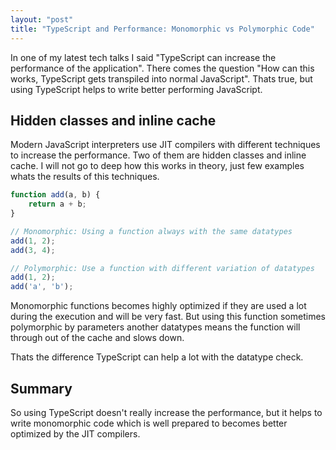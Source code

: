 ```yaml
---
layout: "post"
title: "TypeScript and Performance: Monomorphic vs Polymorphic Code"
---
```


In one of my latest tech talks I said "TypeScript can increase the performance of the application". There comes the question "How can this works, TypeScript gets transpiled into normal JavaScript". Thats true, but using TypeScript helps to write better performing JavaScript.

<!--more-->

## Hidden classes and inline cache

Modern JavaScript interpreters use JIT compilers with different techniques to increase the performance. Two of them are hidden classes and inline cache. I will not go to deep how this works in theory, just few examples whats the results of this techniques.

```javascript
function add(a, b) {
    return a + b;
}

// Monomorphic: Using a function always with the same datatypes
add(1, 2);
add(3, 4);

// Polymorphic: Use a function with different variation of datatypes
add(1, 2);
add('a', 'b');
```

Monomorphic functions becomes highly optimized if they are used a lot during the execution and will be very fast. But using this function sometimes polymorphic by parameters another datatypes means the function will through out of the cache and slows down.

Thats the difference TypeScript can help a lot with the datatype check.

## Summary

So using TypeScript doesn't really increase the performance, but it helps to write monomorphic code which is well prepared to becomes better optimized by the JIT compilers.
